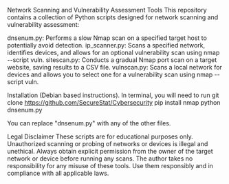 Network Scanning and Vulnerability Assessment Tools
This repository contains a collection of Python scripts designed for network scanning and vulnerability assessment:

dnsenum.py: Performs a slow Nmap scan on a specified target host to potentially avoid detection.
ip_scanner.py: Scans a specified network, identifies devices, and allows for an optional vulnerability scan using nmap --script vuln.
sitescan.py: Conducts a gradual Nmap port scan on a target website, saving results to a CSV file.
vulnscan.py: Scans a local network for devices and allows you to select one for a vulnerability scan using nmap --script vuln.

Installation (Debian based instructions). In terminal, you will need to run
git clone https://github.com/SecureStat/Cybersecurity
pip install nmap
python dnsenum.py

You can replace "dnsenum.py" with any of the other files.

Legal Disclaimer
These scripts are for educational purposes only. Unauthorized scanning or probing of networks or devices is illegal and unethical. Always obtain explicit permission from the owner of the target network or device before running any scans. The author takes no responsibility for any misuse of these tools. Use them responsibly and in compliance with all applicable laws.

